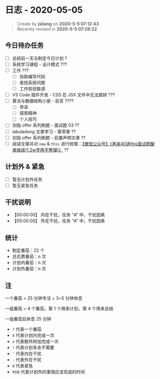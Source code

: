 日志 - 2020-05-05
===

> Create by **jsliang** on **2020-5-5 07:12:43**  
> Recently revised in **2020-5-5 07:28:22**

## 今日待办任务

* [ ] 总结前一天与制定今日计划 ?
* [ ] 系统学习课程 - 设计模式 ???
* [ ] 工作 ???
  * [ ] 协助编写代码
  * [ ] 查找系统问题
  * [ ] 工作校验联调
* [ ] VS Code 插件开发 - CSS 在 JSX 文件中无法跳转 ???
* [ ] 算法与数据结构小册 - 前言 ????
  * [ ] 导读
  * [ ] 探索精神
  * [ ] 个人技巧
* [ ] 剑指 offer 系列刷题 - 面试题 03 ??
* [ ] labuladong 文章学习 - 第零章 ??
* [ ] 剑指 offer 系列刷题 - 前置声明文章 ??
* [ ] 阅读文章并对 `new` & `this` 进行梳理：[【微信公众号】《再来40道this面试题酸爽继续(1.2w字用手整理)》](https://mp.weixin.qq.com/s/k8PngT7afosSxUJSECRtJA) ??

## 计划外 & 紧急

* [ ] 暂无计划外任务
* [ ] 暂无紧急任务

## 干扰说明

* 【00:00:00】 内在干扰，任务 “A” 中，干扰因素
* 【00:00:00】 外在干扰，任务 “A” 中，干扰因素

## 统计

* 制定番茄：22 个
* 总花费番茄：n 次
* 计划内番茄：n 次
* 计划外番茄：n 次

## 注

一个番茄 = 25 分钟专注 + 3~5 分钟休息

一组番茄 = 4 个番茄，第 1 个用来计划，第 4 个用来总结

一组番茄后休息 25 分钟

* `?` 代表一个番茄
* `X` 代表计划内完成一次
* `x` 代表额外附加完成一次
* `!` 代表计划多余不需要
* `'` 代表内在干扰
* `-` 代表外在干扰
* `U` 代表紧急
* `时间` 代表计划外的事情应该完成的时间

